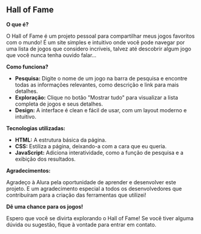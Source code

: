 ## Hall of Fame

**O que é?**

O Hall of Fame é um projeto pessoal para compartilhar meus jogos favoritos com o mundo! É um site simples e intuitivo onde você pode navegar por uma lista de jogos que considero incríveis, talvez até descobrir algum jogo que você nunca tenha ouvido falar...

**Como funciona?**

* **Pesquisa:** Digite o nome de um jogo na barra de pesquisa e encontre todas as informações relevantes, como descrição e link para mais detalhes.
* **Exploração:** Clique no botão "Mostrar tudo" para visualizar a lista completa de jogos e seus detalhes.
* **Design:** A interface é clean e fácil de usar, com um layout moderno e intuitivo.

**Tecnologias utilizadas:**

* **HTML:** A estrutura básica da página.
* **CSS:** Estiliza a página, deixando-a com a cara que eu queria.
* **JavaScript:** Adiciona interatividade, como a função de pesquisa e a exibição dos resultados.

**Agradecimentos:**

Agradeço à Alura pela oportunidade de aprender e desenvolver este projeto. E um agradecimento especial a todos os desenvolvedores que contribuíram para a criação das ferramentas que utilizei!

**Dê uma chance para os jogos!**

Espero que você se divirta explorando o Hall of Fame! Se você tiver alguma dúvida ou sugestão, fique à vontade para entrar em contato. 
